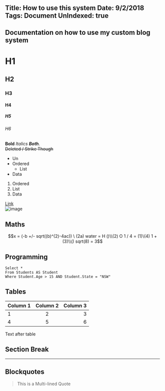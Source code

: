 Title: How to use this system
Date: 9/2/2018
Tags: Document
UnIndexed: true
---
Documentation on how to use my custom blog system
---

# H1
## H2
### H3
#### H4
##### H5
###### H6

**Bold** *Italics* ***Both***.  
~~Deleted / Strike Though~~

* Un
* Ordered
  * List
* Data

1. Ordered
  1. List
2. Data

[Link](/)  
![image](/404)

## Maths
```math
x = (-b +/- sqrt((b)^(2)-4ac)) \ (2a)
water = H ()\\(2) O
1 / 4 = (1)\(4)
1 + (3)\\() sqrt(8) = 3
```

## Programming

```
Select *
From Students AS Student
Where Student.Age > 15 AND Student.State = "NSW"
```

## Tables

| Column 1 | Column 2 | Column 3 |
|:--|:--:|--:|
|1|2|3|
|4|5|6|

Text after table

## Section Break

---

## Blockquotes
> This is a
> Multi-lined
> Quote
